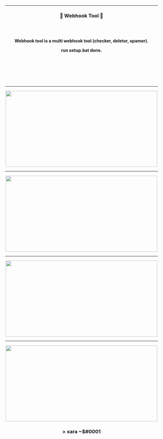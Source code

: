 -----

### <p align="center">💨 Webhook Tool 💨</p>

<br><br>
<p align="center">
<strong>
Webhook tool is a multi webhook tool (checker, deletor, spamer).
<br>
  

<p align="center">run setup.bat done.<p\>
  
<br><br><br>
</strong>
</p>
<br>

-----

<p align="center">
<img src="https://cdn.discordapp.com/attachments/972965986766557215/1051135325029814292/image.png", width="500", height="250">
</p>

-----

<p align="center">
<img src="https://cdn.discordapp.com/attachments/972965986766557215/1051135368285655080/image.png", width="500", height="250">
</p>

-----

<p align="center">
<img src="https://cdn.discordapp.com/attachments/972965986766557215/1051135418705387580/image.png", width="500", height="250">
</p>

-----

<p align="center">
<img src="https://cdn.discordapp.com/attachments/972965986766557215/1051135475844403230/image.png", width="500", height="250">
</p>

</p>


### <p align="center">> xara ~$#0001</p>
